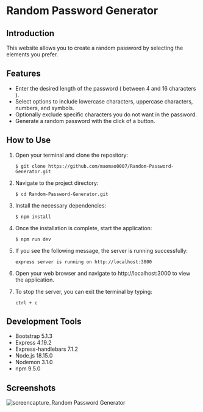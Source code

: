 # Random Password Generator

## Introduction
This website allows you to create a random password by selecting the elements you prefer. 

## Features
- Enter the desired length of the password ( between 4 and 16 characters ).
- Select options to include lowercase characters, uppercase characters, numbers, and symbols.
- Optionally exclude specific characters you do not want in the password.
- Generate a random password with the click of a button.

## How to Use
1. Open your terminal and clone the repository:
   ```shell
   $ git clone https://github.com/maomao0007/Random-Password-Generator.git
2. Navigate to the project directory:
   ```shell
   $ cd Random-Password-Generator.git
3. Install the necessary dependencies:
   ```shell
   $ npm install
4. Once the installation is complete, start the application:
   ```shell
   $ npm run dev
5. If you see the following message, the server is running successfully:
   ```shell
   express server is running on http://localhost:3000
6. Open your web browser and navigate to http://localhost:3000 to view the application.

7. To stop the server, you can exit the terminal by typing:
   ```shell
   ctrl + c
   
## Development Tools
- Bootstrap 5.1.3
- Express 4.19.2
- Express-handlebars 7.1.2
- Node.js 18.15.0
- Nodemon 3.1.0
- npm 9.5.0

## Screenshots
![screencapture_Random Password Generator](https://github.com/maomao0007/Random-Password-Generator/assets/164178703/4c7888de-a872-4f4f-abec-bcc19d31bef9)
